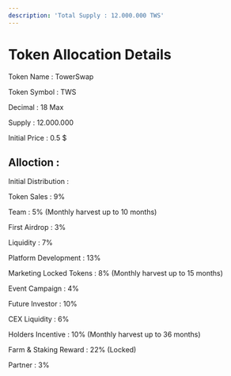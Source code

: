 ```yaml
---
description: 'Total Supply : 12.000.000 TWS'
---
```


# Token Allocation Details

Token Name : TowerSwap&#x20;

Token Symbol : TWS

Decimal : 18 Max&#x20;

Supply : 12.000.000&#x20;

Initial Price : 0.5 $



## Alloction :

Initial Distribution :

Token Sales :  9%

Team : 5% (Monthly harvest up to 10 months)

First Airdrop : 3%

Liquidity : 7%

Platform Development : 13%

Marketing Locked Tokens : 8% (Monthly harvest up to 15 months)

Event Campaign : 4%

Future Investor : 10%

CEX Liquidity : 6%

Holders Incentive : 10% (Monthly harvest up to 36 months)

Farm & Staking Reward : 22% (Locked)

Partner : 3%


